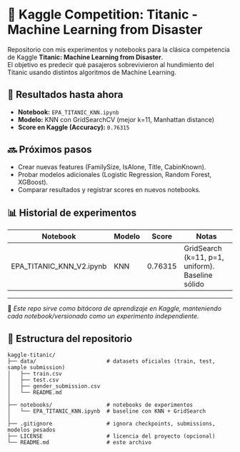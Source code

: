 # 🚢 Kaggle Competition: Titanic - Machine Learning from Disaster

Repositorio con mis experimentos y notebooks para la clásica competencia de Kaggle **Titanic: Machine Learning from Disaster**.  
El objetivo es predecir qué pasajeros sobrevivieron al hundimiento del Titanic usando distintos algoritmos de Machine Learning.

## 🧪 Resultados hasta ahora
- **Notebook:** `EPA_TITANIC_KNN.ipynb`  
- **Modelo:** KNN con GridSearchCV (mejor k=11, Manhattan distance)  
- **Score en Kaggle (Accuracy):** `0.76315`  

## 🔜 Próximos pasos
- Crear nuevas features (FamilySize, IsAlone, Title, CabinKnown).  
- Probar modelos adicionales (Logistic Regression, Random Forest, XGBoost).  
- Comparar resultados y registrar scores en nuevos notebooks.  

## 📊 Historial de experimentos

| Notebook                   | Modelo | Score   | Notas                       |
|----------------------------|--------|---------|-----------------------------|
| EPA_TITANIC_KNN_V2.ipynb   | KNN    | 0.76315 | GridSearch (k=11, p=1, uniform). Baseline sólido |


---

📌 *Este repo sirve como bitácora de aprendizaje en Kaggle, manteniendo cada notebook/versionado como un experimento independiente.*

## 📂 Estructura del repositorio

```text
kaggle-titanic/
├── data/                      # datasets oficiales (train, test, sample submission)
│   ├── train.csv
│   ├── test.csv
│   ├── gender_submission.csv
│   └── README.md
│
├── notebooks/                 # notebooks de experimentos
│   └── EPA_TITANIC_KNN.ipynb  # baseline con KNN + GridSearch
│
├── .gitignore                 # ignora checkpoints, submissions, modelos pesados
├── LICENSE                    # licencia del proyecto (opcional)
└── README.md                  # este archivo
